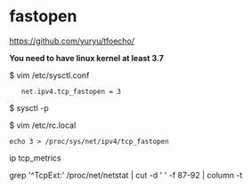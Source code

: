 fastopen
========

https://github.com/yuryu/tfoecho/

**You need to have linux kernel at least 3.7**

 $ vim /etc/sysctl.conf 
   
       net.ipv4.tcp_fastopen = 3
    
 $ sysctl -p



$ vim /etc/rc.local

    echo 3 > /proc/sys/net/ipv4/tcp_fastopen



ip tcp_metrics

grep '^TcpExt:' /proc/net/netstat | cut -d ' ' -f 87-92 | column -t